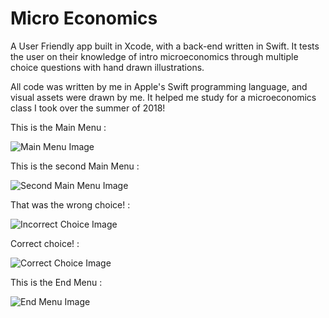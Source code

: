 # Micro Economics
A User Friendly app built in Xcode, with a back-end written in Swift. It tests the user on their knowledge of intro microeconomics through multiple choice questions with hand drawn illustrations.  

All code was written by me in Apple's Swift programming language, and visual assets were drawn by me. It helped me study for a microeconomics class I took over the summer of 2018!

This is the Main Menu :

![Main Menu Image](/screenshots/mainMenuImage.JPG)


This is the second Main Menu :

![Second Main Menu Image](/screenshots/image4.JPG)


That was the wrong choice! :

![Incorrect Choice Image](/screenshots/image2.jpeg)


Correct choice! :

![Correct Choice Image](/screenshots/image3.jpeg)


This is the End Menu :

![End Menu Image](/screenshots/endMenuImage.jpeg)

